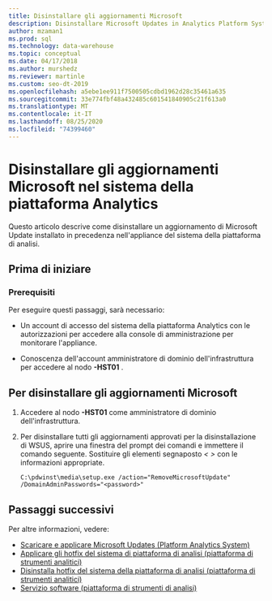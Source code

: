 ```yaml
---
title: Disinstallare gli aggiornamenti Microsoft
description: Disinstallare Microsoft Updates in Analytics Platform System (APS).
author: mzaman1
ms.prod: sql
ms.technology: data-warehouse
ms.topic: conceptual
ms.date: 04/17/2018
ms.author: murshedz
ms.reviewer: martinle
ms.custom: seo-dt-2019
ms.openlocfilehash: a5ebe1ee911f7500505cdbd1962d28c35461a635
ms.sourcegitcommit: 33e774fbf48a432485c601541840905c21f613a0
ms.translationtype: MT
ms.contentlocale: it-IT
ms.lasthandoff: 08/25/2020
ms.locfileid: "74399460"
---
```

# <a name="uninstall-microsoft-updates-in-analytics-platform-system"></a>Disinstallare gli aggiornamenti Microsoft nel sistema della piattaforma Analytics
Questo articolo descrive come disinstallare un aggiornamento di Microsoft Update installato in precedenza nell'appliance del sistema della piattaforma di analisi.  
  
## <a name="before-you-begin"></a>Prima di iniziare  
  
### <a name="prerequisites"></a>Prerequisiti  
Per eseguire questi passaggi, sarà necessario:  
  
-   Un account di accesso del sistema della piattaforma Analytics con le autorizzazioni per accedere alla console di amministrazione per monitorare l'appliance.  
  
-   Conoscenza dell'account amministratore di dominio dell'infrastruttura per accedere al <em> <Fabric Domain> </em> nodo **-HST01** .  
  
## <a name="to-uninstall-microsoft-updates"></a><a name="HowToUninstallMSFT"></a>Per disinstallare gli aggiornamenti Microsoft  
  
1.  Accedere al <em> <Fabric Domain> </em> nodo **-HST01** come amministratore di dominio dell'infrastruttura.  
  
2.  Per disinstallare tutti gli aggiornamenti approvati per la disinstallazione di WSUS, aprire una finestra del prompt dei comandi e immettere il comando seguente. Sostituire gli elementi segnaposto *<  >* con le informazioni appropriate.  
  
    ```  
    C:\pdwinst\media\setup.exe /action="RemoveMicrosoftUpdate" /DomainAdminPasswords="<password>"  
    ```  
  
## <a name="next-steps"></a>Passaggi successivi
Per altre informazioni, vedere:
- [Scaricare e applicare Microsoft Updates &#40;Platform Analytics System&#41;](download-and-apply-microsoft-updates.md) 
- [Applicare gli hotfix del sistema di piattaforma di analisi &#40;piattaforma di strumenti analitici&#41;](apply-analytics-platform-system-hotfixes.md)  
- [Disinstalla hotfix del sistema della piattaforma di analisi &#40;piattaforma di strumenti analitici&#41;](uninstall-analytics-platform-system-hotfixes.md)  
- [Servizio software &#40;piattaforma di strumenti di analisi&#41;](software-servicing.md)  
  
